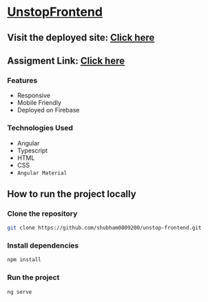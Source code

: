 # [UnstopFrontend](https://unstop-frontend.web.app/assessment)

## Visit the deployed site: [Click here](https://unstop-frontend.web.app/assessment)

## Assigment Link: [Click here](https://d8it4huxumps7.cloudfront.net/uploads/submissions_case/64ae6dc42815b_Unstop_Front_End_Developer_Assessment.pdf)

### Features

- Responsive
- Mobile Friendly
- Deployed on Firebase

### Technologies Used

- Angular
- Typescript
- HTML
- CSS
- `Angular Material`

## How to run the project locally

### Clone the repository

```bash
git clone https://github.com/shubham0809200/unstop-frontend.git
```

### Install dependencies

```bash
npm install
```

### Run the project

```bash
ng serve
```
